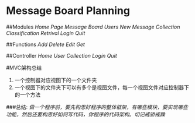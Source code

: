 Message Board Planning
=============================

##Modules
*Home Page*
*Message Board*
*Users*
*New Message*
*Collection*
*Classification*
*Retrival*
*Login*
*Quit*

##Functions
*Add*
*Delete*
*Edit*
*Get*

##Controller
*Home*
*User*
*Collection*
*Login*
*Quit*


#MVC架构总结

1. 一个控制器对应视图下的一个文件夹
2. 一个视图下的文件夹下可以有多个是视图文件，每一个视图文件对应控制器下的一个方法

###总结:
*做一个程序前，要先构思好程序的整体框架，有哪些模块，要实现哪些功能，然后还要构思好如何写代码，你程序的代码架构。切记戒骄戒躁*


